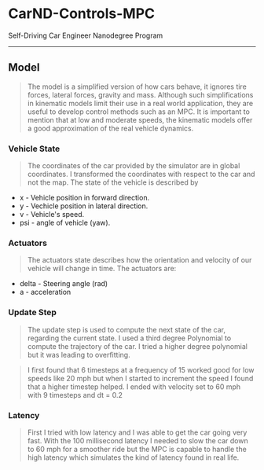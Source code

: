 # CarND-Controls-MPC
Self-Driving Car Engineer Nanodegree Program

---

## Model
> The model is a simplified version of how cars behave, it ignores tire forces, lateral forces, gravity and mass. Although such simplifications in kinematic models limit their use in a real world application, they are useful to develop control methods such as an MPC. It is important to mention that at low and moderate speeds, the kinematic models offer a good approximation of the real vehicle dynamics.

### Vehicle State
>The coordinates of the car provided by the simulator are in global coordinates. I transformed the coordinates with respect to the car and not the map.
>The state of the vehicle is described by
* x - Vehicle position in forward direction.
* y - Vechicle position in lateral direction.
* v - Vehicle's speed.
* psi - angle of vehicle (yaw).

### Actuators
> The actuators state describes how the orientation and velocity of our vehicle will change in time.
>The actuators are:
* delta - Steering angle (rad)
* a - acceleration

### Update Step
>The update step is used to compute the next state of the car, regarding the current state. 
>I used a third degree Polynomial to compute the trajectory of the car. I tried a higher degree polynomial but it was leading to overfitting.

>I first found that 6 timesteps at a frequency of 15 worked good for low speeds like 20 mph but when I started to increment the speed I found that a higher timestep helped. I ended with velocity set to 60 mph with 9 timesteps and dt = 0.2

### Latency
>First I tried with low latency and I was able to get the car going very fast. With the 100 millisecond latency I needed to slow the car down to 60 mph for a smoother ride but the MPC is capable to handle the high latency which simulates the kind of latency found in real life.

